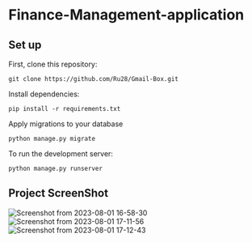 # Finance-Management-application

## Set up

First, clone this repository:
```
git clone https://github.com/Ru28/Gmail-Box.git
```

Install dependencies:
```
pip install -r requirements.txt
```

Apply migrations to your database
```
python manage.py migrate
```
To run the development server:
```
python manage.py runserver
```

## Project ScreenShot

![Screenshot from 2023-08-01 16-58-30](https://github.com/Ru28/Finance-Management-application/assets/54779977/0f4593b0-8fbb-4844-a3ca-91466259ab17)
![Screenshot from 2023-08-01 17-11-56](https://github.com/Ru28/Finance-Management-application/assets/54779977/80391ce1-849c-4798-aa59-fc3c8687049e)
![Screenshot from 2023-08-01 17-12-43](https://github.com/Ru28/Finance-Management-application/assets/54779977/365aa5e9-d458-4ef2-87c4-b30fefe812c4)

